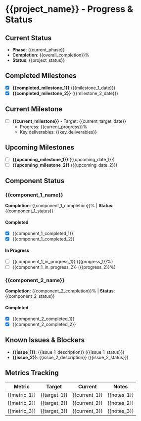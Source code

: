 <!--
template_type: state
recommended_model: medium
projectID: "{{project_id}}"
version: "0.1.0"
lastUpdated: "{{timestamp}}"
templateVersion: "1.0"
fileType: "progress"
-->

# {{project_name}} - Progress & Status

## Current Status
- **Phase**: {{current_phase}}
- **Completion**: {{overall_completion}}%
- **Status**: {{project_status}} <!-- On Track / At Risk / Delayed -->

## Completed Milestones
- [x] **{{completed_milestone_1}}** ({{milestone_1_date}})
- [x] **{{completed_milestone_2}}** ({{milestone_2_date}})

## Current Milestone
- [ ] **{{current_milestone}}** - Target: {{current_target_date}}
  - Progress: {{current_progress}}%
  - Key deliverables: {{key_deliverables}}

## Upcoming Milestones
- [ ] **{{upcoming_milestone_1}}** ({{upcoming_date_1}})
- [ ] **{{upcoming_milestone_2}}** ({{upcoming_date_2}})

## Component Status
### {{component_1_name}}
**Completion**: {{component_1_completion}}% | **Status**: {{component_1_status}}

#### Completed
- [x] {{component_1_completed_1}}
- [x] {{component_1_completed_2}}

#### In Progress
- [ ] {{component_1_in_progress_1}} ({{progress_1}}%)
- [ ] {{component_1_in_progress_2}} ({{progress_2}}%)

### {{component_2_name}}
**Completion**: {{component_2_completion}}% | **Status**: {{component_2_status}}

#### Completed
- [x] {{component_2_completed_1}}
- [x] {{component_2_completed_2}}

## Known Issues & Blockers
- **{{issue_1}}**: {{issue_1_description}} ({{issue_1_status}})
- **{{issue_2}}**: {{issue_2_description}} ({{issue_2_status}})

## Metrics Tracking
| Metric | Target | Current | Notes |
|--------|--------|---------|-------|
| {{metric_1}} | {{target_1}} | {{current_1}} | {{notes_1}} |
| {{metric_2}} | {{target_2}} | {{current_2}} | {{notes_2}} |
| {{metric_3}} | {{target_3}} | {{current_3}} | {{notes_3}} |
